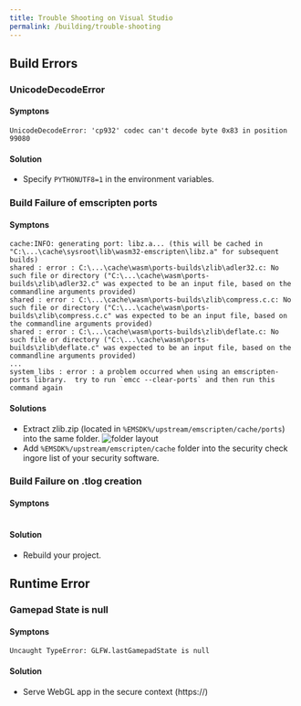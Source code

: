 ```yaml
---
title: Trouble Shooting on Visual Studio
permalink: /building/trouble-shooting
---
```


## Build Errors

### UnicodeDecodeError

#### Symptons

```log
UnicodeDecodeError: 'cp932' codec can't decode byte 0x83 in position 99080
```

#### Solution

- Specify `PYTHONUTF8=1` in the environment variables.

### Build Failure of emscripten ports

#### Symptons

```log
cache:INFO: generating port: libz.a... (this will be cached in "C:\...\cache\sysroot\lib\wasm32-emscripten\libz.a" for subsequent builds)
shared : error : C:\...\cache\wasm\ports-builds\zlib\adler32.c: No such file or directory ("C:\...\cache\wasm\ports-builds\zlib\adler32.c" was expected to be an input file, based on the commandline arguments provided)
shared : error : C:\...\cache\wasm\ports-builds\zlib\compress.c.c: No such file or directory ("C:\...\cache\wasm\ports-builds\zlib\compress.c.c" was expected to be an input file, based on the commandline arguments provided)
shared : error : C:\...\cache\wasm\ports-builds\zlib\deflate.c: No such file or directory ("C:\...\cache\wasm\ports-builds\zlib\deflate.c" was expected to be an input file, based on the commandline arguments provided)
...
system_libs : error : a problem occurred when using an emscripten-ports library.  try to run `emcc --clear-ports` and then run this command again
```

#### Solutions

- Extract zlib.zip (located in `%EMSDK%/upstream/emscripten/cache/ports`) into the same folder.
  ![folder layout](https://camo.qiitausercontent.com/c92692163f156e6a5d5647c1866a350c81fac5d7/68747470733a2f2f71696974612d696d6167652d73746f72652e73332e61702d6e6f727468656173742d312e616d617a6f6e6177732e636f6d2f302f3135383531342f63613539653636362d663234622d333565312d623166312d6635343165613136373933352e706e67)
- Add `%EMSDK%/upstream/emscripten/cache` folder into the security check ingore list of your security software.

### Build Failure on .tlog creation

#### Symptons

```log
```

#### Solution

- Rebuild your project.

## Runtime Error

### Gamepad State is null

#### Symptons

```log
Uncaught TypeError: GLFW.lastGamepadState is null
```

#### Solution

- Serve WebGL app in the secure context (https://)
